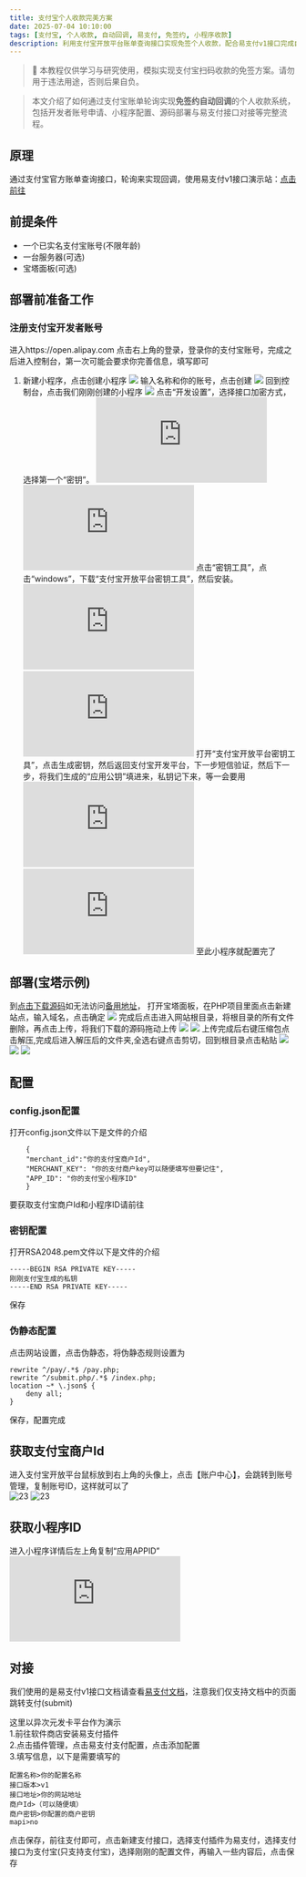 ```yaml
---
title: 支付宝个人收款完美方案
date: 2025-07-04 10:10:00
tags: [支付宝, 个人收款, 自动回调, 易支付, 免签约, 小程序收款]
description: 利用支付宝开放平台账单查询接口实现免签个人收款，配合易支付v1接口完成自动回调。
---
```

> 📌 本教程仅供学习与研究使用，模拟实现支付宝扫码收款的免签方案。请勿用于违法用途，否则后果自负。  

> 本文介绍了如何通过支付宝账单轮询实现**免签约自动回调**的个人收款系统，包括开发者账号申请、小程序配置、源码部署与易支付接口对接等完整流程。
## 原理
通过支付宝官方账单查询接口，轮询来实现回调，使用易支付v1接口演示站：[点击前往](https://shop.lnova.top/item?id=3)
## 前提条件
* 一个已实名支付宝账号(不限年龄)
* 一台服务器(可选)
* 宝塔面板(可选)
## 部署前准备工作
### 注册支付宝开发者账号  
进入https://open.alipay.com 点击右上角的登录，登录你的支付宝账号，完成之后进入控制台，第一次可能会要求你完善信息，填写即可  
1. 新建小程序，点击创建小程序
![](https://vip.123pan.cn/1835397970/ymjew503t0m000d7w32xrtnsu2dgl5f4DIYwAID2Awr0DcxzBIex.png)
输入名称和你的账号，点击创建
![](https://vip.123pan.cn/1835397970/ymjew503t0l000d7w32x9e2onnxu6sb7DIYwAID2Awr0DcxzBIex.png)
回到控制台，点击我们刚刚创建的小程序
![](https://vip.123pan.cn/1835397970/yk6baz03t0m000d7w33g9xkxw5e7w72yDIYwAID2Awr0DcxzBIex.png)
点击“开发设置”，选择接口加密方式，选择第一个“密钥”。
![1](https://lfs.k.topthink.com/lfs/5117a5529dc8c26a876089297a4714c0ca67362e076468a2b87292641adc1443.dat)
![2](https://lfs.k.topthink.com/lfs/274b3bc70c817ad0e061b32d9410aa0fed5b804a2f373e1b7dab79a8c86b46d4.dat)
点击“密钥工具”，点击“windows”，下载“支付宝开放平台密钥工具”，然后安装。
![3](https://lfs.k.topthink.com/lfs/d10b28e9c6e01f16a721b8714539171deb1c94d0879015913a3c4d75281ee7cd.dat)
![4](https://lfs.k.topthink.com/lfs/20e9652e907fdcdbf4b54fea22eb492344481d451f95f6aaac9a4cc46bbbbaf3.dat)
打开“支付宝开放平台密钥工具”，点击生成密钥，然后返回支付宝开发平台，下一步短信验证，然后下一步，将我们生成的“应用公钥”填进来，私钥记下来，等一会要用
![5](https://lfs.k.topthink.com/lfs/e91086e9749c1da41e189a99e678f8f5a3fc54fa64cea5f449639b8d4d944e9e.dat)
![6](https://lfs.k.topthink.com/lfs/a8ce12111a14e105af75a6e3acda629115a1af1fa24e66fd50c51ea15287e805.dat)
至此小程序就配置完了
## 部署(宝塔示例)
到[点击下载源码](https://github.com/ttuuhcsj545/Alipay-Personal-Payment/archive/refs/heads/main.zip)如无法访问[备用地址](https://vip.123pan.cn/1835397970/19409691)，
打开宝塔面板，在PHP项目里面点击新建站点，输入域名，点击确定
![](https://vip.123pan.cn/1835397970/yk6baz03t0l000d7w33fgmcni7ylvqqpDIYwAID2Awr0DcxzBIex.png)
完成后点击进入网站根目录，将根目录的所有文件删除，再点击上传，将我们下载的源码拖动上传
![](https://vip.123pan.cn/1835397970/yk6baz03t0l000d7w33fgmcrs7ym0aiaDIYwAID2Awr0DcxzBIex.png)
![](https://vip.123pan.cn/1835397970/ymjew503t0n000d7w32y6mwbzct3n6yiDIYwAID2Awr0DcxzBIex.png)
上传完成后右键压缩包点击解压,完成后进入解压后的文件夹,全选右键点击剪切，回到根目录点击粘贴
![](https://vip.123pan.cn/1835397970/yk6baz03t0l000d7w33fgmq4ijz0cy2sDIYwAID2Awr0DcxzBIex.png)
![](https://vip.123pan.cn/1835397970/ymjew503t0l000d7w32x9ea005y8scn0DIYwAID2Awr0DcxzBIex.png)
![](https://vip.123pan.cn/1835397970/yk6baz03t0n000d7w33h2h3f8wu938ueDIYwAID2Awr0DcxzBIex.png)  
## 配置
### config.json配置
打开config.json文件以下是文件的介绍  
```
    {
    "merchant_id":"你的支付宝商户Id",
    "MERCHANT_KEY": "你的支付商户key可以随便填写但要记住",
    "APP_ID": "你的支付宝小程序ID"
    }
```
要获取支付宝商户Id和小程序ID请前往
### 密钥配置
打开RSA2048.pem文件以下是文件的介绍
```
-----BEGIN RSA PRIVATE KEY-----
刚刚支付宝生成的私钥
-----END RSA PRIVATE KEY-----
```
保存
### 伪静态配置
点击网站设置，点击伪静态，将伪静态规则设置为  
```
rewrite ^/pay/.*$ /pay.php;
rewrite ^/submit.php/.*$ /index.php;
location ~* \.json$ {
    deny all;
}
```
保存，配置完成
## 获取支付宝商户Id
进入支付宝开放平台鼠标放到右上角的头像上，点击【账户中心】，会跳转到账号管理，复制账号ID，这样就可以了  
![23](https://blog.5v1.net/wp-content/uploads/2024/10/image-20.png)
![23](https://blog.5v1.net/wp-content/uploads/2024/10/image-23.png)
## 获取小程序ID
进入小程序详情后左上角复制“应用APPID”
![](https://lfs.k.topthink.com/lfs/3ba011b8c48faffed9bfe20c4c5e6568105ade238d3b453c1750744d1e29a778.dat)

## 对接
我们使用的是易支付v1接口文档请查看[易支付文档](https://ezfp.cn/doc.html)，注意我们仅支持文档中的页面跳转支付(submit)

这里以异次元发卡平台作为演示  
1.前往软件商店安装易支付插件  
2.点击插件管理，点击易支付支付配置，点击添加配置   
3.填写信息，以下是需要填写的  
```
配置名称>你的配置名称
接口版本>v1
接口地址>你的网站地址
商户Id>（可以随便填）
商户密钥>你配置的商户密钥
mapi>no
```
点击保存，前往支付即可，点击新建支付接口，选择支付插件为易支付，选择支付接口为支付宝(只支持支付宝)，选择刚刚的配置文件，再输入一些内容后，点击保存
